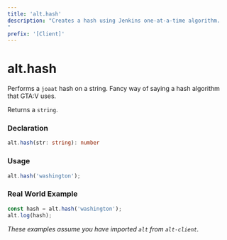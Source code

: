 ```yaml
---
title: 'alt.hash'
description: "Creates a hash using Jenkins one-at-a-time algorithm.
"
prefix: '[Client]'
---
```


# alt.hash

Performs a `joaat` hash on a string. Fancy way of saying a hash algorithm that GTA:V uses.

Returns a `string`.

### Declaration

```typescript
alt.hash(str: string): number
```

### Usage

```js
alt.hash('washington');
```

### Real World Example

```js
const hash = alt.hash('washington');
alt.log(hash);
```

_These examples assume you have imported `alt` from `alt-client`._